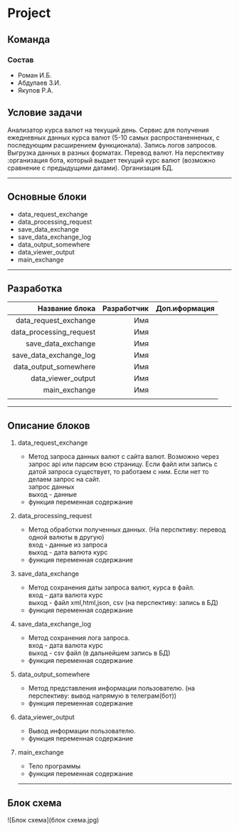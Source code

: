 # Project

## Команда

### Состав

* Роман И.Б.
* Абдулаев З.И.
* Якупов Р.А.

## Условие задачи

Анализатор курса валют на текущий день. Сервис для получения ежедневных данных курса валют (5-10 самых распростаненненых, с последующим расширением функционала).
Запись логов запросов. Выгрузка данных в разных форматах. Перевод валют.
На перспективу :организация бота, который выдает текущий курс валют (возможно сравнение с предыдущими датами). Организация БД.

***

## Основные блоки

* data_request_exchange
* data_processing_request
* save_data_exchange
* save_data_exchange_log
* data_output_somewhere
* data_viewer_output
* main_exchange

***

## Разработка

|Название блока          |Разработчик|Доп.иформация  |
|-----------------------:|----------:|--------------:|
|data_request_exchange   |Имя        |               |
|data_processing_request |Имя        |               |
|save_data_exchange      |Имя        |               |
|save_data_exchange_log  |Имя        |               |
|data_output_somewhere   |Имя        |               |
|data_viewer_output      |Имя        |               |
|main_exchange           |Имя        |               |
||||

***

## Описание блоков

1. data_request_exchange
    * Метод запроса данных валют с сайта валют. Возможно через запрос api или парсим всю страницу. 
      Если файл или запись с датой запроса существует, то работаем с ним. Если нет то делаем запрос на сайт.     
      запрос данных      
      выход - данные    
    * функция переменная содержание
2. data_processing_request
    * Метод обработки полученных данных. (На перспктиву: перевод одной валюты в другую)     
      вход - данные из запроса      
      выход - дата валюта курс      
    * функция переменная содержание
3. save_data_exchange
    * Метод сохранения даты запроса валют, курса в файл.    
      вход - дата валюта курс    
      выход - файл xml,html,json, csv (на перспективу: запись в БД)    
    * функция переменная содержание
4. save_data_exchange_log
    * Метод сохранения лога запроса.      
      вход - дата валюта курс    
      выход - csv файл (в дальнейшем запись в БД)     
    * функция переменная содержание
5. data_output_somewhere
    * Метод представления информации пользователю. (на перспективу: вывод напрямую в телеграм(бот))      
    * функция переменная содержание
6. data_viewer_output
    * Вывод информации пользователю.      
    * функция переменная содержание
7. main_exchange
    * Тело программы    
    * функция переменная содержание    

    ***

## Блок схема

![Блок схема](блок схема.jpg)
